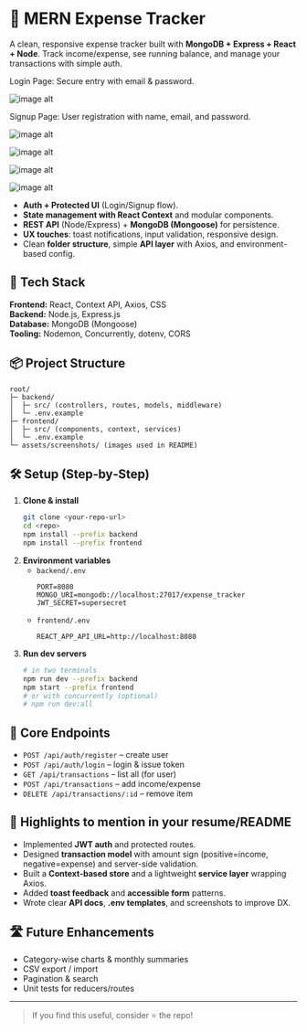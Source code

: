 # 💸 MERN Expense Tracker

A clean, responsive expense tracker built with **MongoDB + Express + React + Node**. Track income/expense, see running balance, and manage your transactions with simple auth.

Login Page: Secure entry with email & password.


![image alt](https://github.com/khushbu0130/Expense-Tracker-Application/blob/35e797ff46e86d35010a290e4f71b0b7a2295437/Screenshots/Login%20Page.jpg)



Signup Page: User registration with name, email, and password.


![image alt](https://github.com/khushbu0130/Expense-Tracker-Application/blob/07da98be72ed41b6f431248dd7d600bb321b3a25/Screenshots/Signup%20Page.jpg)



![image alt](https://github.com/khushbu0130/Expense-Tracker-Application/blob/a7d8bf44c43ab1ad9f541efa6225871ba16286cb/Screenshots/1.Dashboard.jpg)



![image alt](https://github.com/khushbu0130/Expense-Tracker-Application/blob/4e550f0edabc46e3c999c65d77d76efc6f7da947/Screenshots/2.Dashboard.jpg)



![image alt](https://github.com/khushbu0130/Expense-Tracker-Application/blob/4cba2ca8a70ab3df2ec51b271ddbb19f4e96d79f/Screenshots/Adding%20Expense.jpg)



- **Auth + Protected UI** (Login/Signup flow).
- **State management with React Context** and modular components.
- **REST API** (Node/Express) + **MongoDB (Mongoose)** for persistence.
- **UX touches**: toast notifications, input validation, responsive design.
- Clean **folder structure**, simple **API layer** with Axios, and environment-based config.

## 🧱 Tech Stack
**Frontend:** React, Context API, Axios, CSS  
**Backend:** Node.js, Express.js  
**Database:** MongoDB (Mongoose)  
**Tooling:** Nodemon, Concurrently, dotenv, CORS

## 📦 Project Structure
```
root/
├─ backend/
│  ├─ src/ (controllers, routes, models, middleware)
│  └─ .env.example
├─ frontend/
│  ├─ src/ (components, context, services)
│  └─ .env.example
└─ assets/screenshots/ (images used in README)
```

## 🛠️ Setup (Step‑by‑Step)
1. **Clone & install**
   ```bash
   git clone <your-repo-url>
   cd <repo>
   npm install --prefix backend
   npm install --prefix frontend
   ```
2. **Environment variables**
   - `backend/.env`
     ```env
     PORT=8080
     MONGO_URI=mongodb://localhost:27017/expense_tracker
     JWT_SECRET=supersecret
     ```
   - `frontend/.env`
     ```env
     REACT_APP_API_URL=http://localhost:8080
     ```
3. **Run dev servers**
   ```bash
   # in two terminals
   npm run dev --prefix backend
   npm start --prefix frontend
   # or with concurrently (optional)
   # npm run dev:all
   ```

## 🔌 Core Endpoints
- `POST /api/auth/register` – create user  
- `POST /api/auth/login` – login & issue token  
- `GET /api/transactions` – list all (for user)  
- `POST /api/transactions` – add income/expense  
- `DELETE /api/transactions/:id` – remove item

## 📝 Highlights to mention in your resume/README
- Implemented **JWT auth** and protected routes.
- Designed **transaction model** with amount sign (positive=income, negative=expense) and server-side validation.
- Built a **Context-based store** and a lightweight **service layer** wrapping Axios.
- Added **toast feedback** and **accessible form** patterns.
- Wrote clear **API docs**, **.env templates**, and screenshots to improve DX.

## 🛣️ Future Enhancements
- Category-wise charts & monthly summaries
- CSV export / import
- Pagination & search
- Unit tests for reducers/routes

---

> If you find this useful, consider ⭐ the repo!
